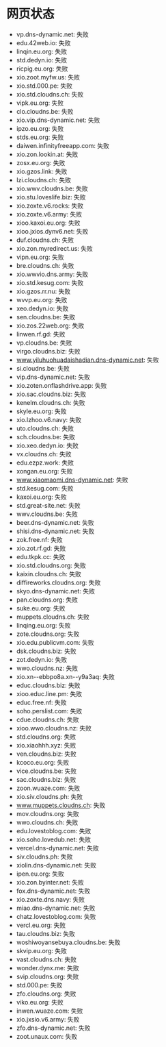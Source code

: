 # 网页状态
- vp.dns-dynamic.net: 失败
- edu.42web.io: 失败
- linqin.eu.org: 失败
- std.dedyn.io: 失败
- ricpig.eu.org: 失败
- xio.zoot.myfw.us: 失败
- xio.std.000.pe: 失败
- xio.std.cloudns.ch: 失败
- vipk.eu.org: 失败
- clo.cloudns.be: 失败
- xio.vip.dns-dynamic.net: 失败
- ipzo.eu.org: 失败
- stds.eu.org: 失败
- daiwen.infinityfreeapp.com: 失败
- xio.zon.lookin.at: 失败
- zosx.eu.org: 失败
- xio.gzos.link: 失败
- lzi.cloudns.ch: 失败
- xio.wwv.cloudns.be: 失败
- xio.stu.loveslife.biz: 失败
- xio.zoxte.v6.rocks: 失败
- xio.zoxte.v6.army: 失败
- xioo.kaxoi.eu.org: 失败
- xioo.jxios.dynv6.net: 失败
- duf.cloudns.ch: 失败
- xio.zon.myredirect.us: 失败
- vipn.eu.org: 失败
- bre.cloudns.ch: 失败
- xio.wwvio.dns.army: 失败
- xio.std.kesug.com: 失败
- xio.gzos.rr.nu: 失败
- wvvp.eu.org: 失败
- xeo.dedyn.io: 失败
- sen.cloudns.be: 失败
- xio.zos.22web.org: 失败
- linwen.rf.gd: 失败
- vp.cloudns.be: 失败
- virgo.cloudns.biz: 失败
- www.yiluhuohuadaishadian.dns-dynamic.net: 失败
- si.cloudns.be: 失败
- vip.dns-dynamic.net: 失败
- xio.zoten.onflashdrive.app: 失败
- xio.sac.cloudns.biz: 失败
- kenelm.cloudns.ch: 失败
- skyle.eu.org: 失败
- xio.lzhoo.v6.navy: 失败
- uto.cloudns.ch: 失败
- sch.cloudns.be: 失败
- xio.xeo.dedyn.io: 失败
- vx.cloudns.ch: 失败
- edu.ezpz.work: 失败
- xongan.eu.org: 失败
- www.xiaomaomi.dns-dynamic.net: 失败
- std.kesug.com: 失败
- kaxoi.eu.org: 失败
- std.great-site.net: 失败
- wwv.cloudns.be: 失败
- beer.dns-dynamic.net: 失败
- shisi.dns-dynamic.net: 失败
- zok.free.nf: 失败
- xio.zot.rf.gd: 失败
- edu.tkpk.cc: 失败
- xio.std.cloudns.org: 失败
- kaixin.cloudns.ch: 失败
- diffireworks.cloudns.org: 失败
- skyo.dns-dynamic.net: 失败
- pan.cloudns.org: 失败
- suke.eu.org: 失败
- muppets.cloudns.ch: 失败
- linqing.eu.org: 失败
- zote.cloudns.org: 失败
- xio.edu.publicvm.com: 失败
- dsk.cloudns.biz: 失败
- zot.dedyn.io: 失败
- wwo.cloudns.nz: 失败
- xio.xn--ebbpo8a.xn--y9a3aq: 失败
- educ.cloudns.biz: 失败
- xioo.educ.line.pm: 失败
- educ.free.nf: 失败
- soho.perslist.com: 失败
- cdue.cloudns.ch: 失败
- xioo.wwo.cloudns.nz: 失败
- std.cloudns.org: 失败
- xio.xiaohhh.xyz: 失败
- ven.cloudns.biz: 失败
- kcoco.eu.org: 失败
- vice.cloudns.be: 失败
- sac.cloudns.biz: 失败
- zoon.wuaze.com: 失败
- xio.siv.cloudns.ph: 失败
- www.muppets.cloudns.ch: 失败
- mov.cloudns.org: 失败
- wwo.cloudns.ch: 失败
- edu.lovestoblog.com: 失败
- xio.soho.lovedub.net: 失败
- vercel.dns-dynamic.net: 失败
- siv.cloudns.ph: 失败
- xiolin.dns-dynamic.net: 失败
- ipen.eu.org: 失败
- xio.zon.byinter.net: 失败
- fox.dns-dynamic.net: 失败
- xio.zoxte.dns.navy: 失败
- miao.dns-dynamic.net: 失败
- chatz.lovestoblog.com: 失败
- vercl.eu.org: 失败
- tau.cloudns.biz: 失败
- woshiwoyansebuya.cloudns.be: 失败
- skvip.eu.org: 失败
- vast.cloudns.ch: 失败
- wonder.dynx.me: 失败
- svip.cloudns.org: 失败
- std.000.pe: 失败
- zfo.cloudns.org: 失败
- viko.eu.org: 失败
- inwen.wuaze.com: 失败
- xio.jxsio.v6.army: 失败
- zfo.dns-dynamic.net: 失败
- zoot.unaux.com: 失败
